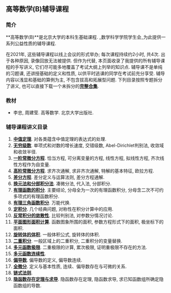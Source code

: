 ## 高等数学(B)辅导课程

### 简介

**高等数学(B)**是北京大学的本科生基础课程. _数学科学学院学生会_为此提供一系列公益性质的辅导课程. 

在2021年, 这些辅导课程以线上会议的形式举办; 每次课程持续约2小时, 共4次. 
出于各种原因, 录像回放无法被提供. 但作为代替, 本页面收录了我提供的所有辅导课程的手写讲义, 它们尽可能多地覆盖了考试大纲上列举的知识点. 辅导课不是单纯的习题课, 还讲授基础的定义和性质, 以供平时逃课的同学在考试前充分享受. 辅导内容以浅显和基础的算例为主, 不包含拔高和拓展型问题. 下列目录按照专题拆分了讲义, 也可以直接下载一个未拆分的[**完整合集**](././cal2021.pdf). 

### 教材 
- 李忠, 周建莹. 高等数学. 北京大学出版社. 


### 辅导课程讲义目录

1. [**中值定理**](././cal1.pdf). 对各类蕴含中值定理的表达式的处理.
2. [**无穷级数**](././cal2.pdf). 单项式和对数的增长速度, 交错级数, Abel-Dirichlet判别法, 收敛域和收敛半径.
3. [**一阶常微分方程**](././cal3.pdf). 恰当方程, 可分离变量的方程, 线性方程, 拟线性方程, 齐次线性方程作为自变量.
4. [**高阶常微分方程**](././cal4.pdf). 求齐次通解, 求非齐次通解, 特解的基本特征, 欧拉方程.
5. [**差分方程**](././cal5.pdf). 差分定义与运算法则, 差分方程通解.
6. [**换元法和分部积分法**](././cal6.pdf). 凑微分法, 代入法, 分部积分.
7. [**有理函数的积分**](././cal7.pdf). 主要结论, 分母全为一次的有理函数积分, 分母含二次不可约多项式的有理函数积分.
8. [**有理三角函数积分**](././cal8.pdf). 万能代换.
9. [**定积分**](././cal9.pdf). 几个经典问题, 对称性在积分计算中的应用.
10. [**反常积分的敛散性**](././cal10.pdf). 比较判别法, 对参数分情况讨论.
11. [**平面图形面积计算**](././cal11.pdf). 函数图象所围的面积, 参数方程形式下的面积, 极坐标下的面积.
12. [**旋转体的体积**](././cal12.pdf). 一般体积公式, 旋转体的体积.
13. [**二重积分**](././cal13.pdf). 一般区域上的二重积分, 二重积分的变量替换.
14. [**多元函数极限**](././cal14.pdf). 二重极限的计算, 累次极限, 证明重极限不存在的方法.
15. [**多元函数连续性**](././cal15.pdf).
16. [**偏导数**](././cal16.pdf). 偏导数的定义, 偏导数连续.
17. [**全微分**](././cal17.pdf). 定义与基本性质, 连续、偏导数存在与可微的关系.
18. [**链式法则**](././cal18.pdf).
19. [**隐函数存在定理与求导**](././cal19.pdf). 隐函数存在定理, 隐函数求导, 求已知函数组所确定隐函数组的导数.

